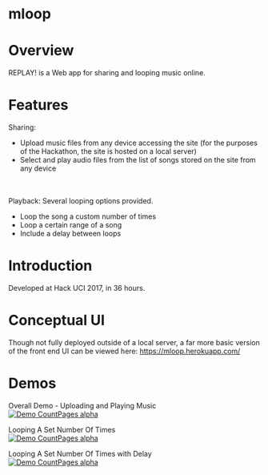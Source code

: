 # mloop
# Overview
REPLAY! is a Web app for sharing and looping music online. 

# Features
Sharing:
<ul>
<li> Upload music files from any device accessing the site (for the purposes of the Hackathon, the site is hosted on a local server) </li>
<li> Select and play audio files from the list of songs stored on the site from any device </li>
</ul>
<br>
<br>
Playback:
Several looping options provided.
<ul>
<li> Loop the song a custom number of times </li>
<li>  Loop a certain range of a song </li>
<li>  Include a delay between loops  </li>
</ul>

# Introduction

Developed at Hack UCI 2017, in 36 hours.


# Conceptual UI
Though not fully deployed outside of a local server, a far more basic version of the front end UI can be viewed here: https://mloop.herokuapp.com/


# Demos
Overall Demo - Uploading and Playing Music <br>
[![Demo CountPages alpha](https://j.gifs.com/Y6ZZyO.gif)](https://www.youtube.com/watch?v=4wBOG2igDRE&feature=youtu.be)

Looping A Set Number Of Times <br>
[![Demo CountPages alpha](https://j.gifs.com/DRxxW6.gif)](https://youtu.be/QTGC6JhqDTs)


Looping A Set Number Of Times with Delay <br>
[![Demo CountPages alpha](https://j.gifs.com/1jMM3Z.gif)](
https://youtu.be/kjL0-ytcJ0Q
)

